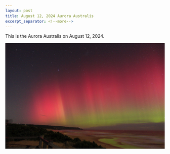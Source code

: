 ```yaml
---
layout: post
title: August 12, 2024 Aurora Australis
excerpt_separator: <!--more-->
---
```


This is the Aurora Australis on August 12, 2024.

<!--more-->

![August 12, 2024 aurora](/assets/images/aurora/20240812-aurora-01.jpg)
